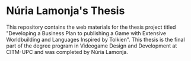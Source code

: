 # Núria Lamonja's Thesis
This repository contains the web materials for the thesis project titled "Developing a Business Plan to publishing a Game with Extensive Worldbuilding and Languages Inspired by Tolkien". This thesis is the final part of the degree program in Videogame Design and Development at CITM-UPC and was completed by Núria Lamonja.
